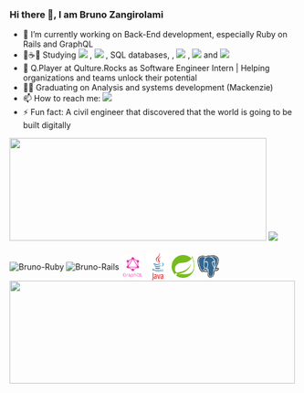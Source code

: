 ### Hi there 👋, I am Bruno Zangirolami

- 🔭 I’m currently working on Back-End development, especially Ruby on Rails and GraphQL
- 🤯☕🤓 Studying <img height="20px" src="https://img.shields.io/badge/Ruby-CC342D?style=for-the-badge&logo=ruby&logoColor=white"> , <img height="20px" src="https://img.shields.io/badge/Java-ED8B00?style=for-the-badge&logo=java&logoColor=white"> , SQL databases, , <img height="20px" src="https://img.shields.io/badge/HTML-239120?style=for-the-badge&logo=html5&logoColor=white"> , <img height="20px" src="https://img.shields.io/badge/CSS-239120?&style=for-the-badge&logo=css3&logoColor=white"> and <img height="20px" src="https://img.shields.io/badge/JavaScript-F7DF1E?style=for-the-badge&logo=javascript&logoColor=black">
- :love_you_gesture: Q.Player at Qulture.Rocks as Software Engineer Intern | Helping organizations and teams unlock their potential
- 👨‍🎓 Graduating on Analysis and systems development (Mackenzie)
- 📫 How to reach me: <a href="https://www.linkedin.com/in/bruno-zangirolami" target="_blank"><img height="18px" src="https://img.shields.io/badge/LinkedIn-0077B5?style=for-the-badge&logo=linkedin&logoColor=white" target="_blank"></a>
- ⚡ Fun fact: A civil engineer that discovered that the world is going to be built digitally


<div>
  <a href="https://github.com/bzangi"></a>
  <img height="180em" width="450em" src="https://github-readme-stats.vercel.app/api?username=bzangi&show_icons=true&theme=merko&include_all_commits=true&count_private=true&hide_border=true"/>
  <img height="180em" src="https://github-readme-stats.vercel.app/api/top-langs/?username=bzangi&layout=compact&langs_count=7&theme=merko&hide_border=true"/>
</div>

<div style="display: inline_block"><br>
  <img align="center" alt="Bruno-Ruby" title="Kotlin" height="40" width="40" src="https://img.icons8.com/external-tal-revivo-color-tal-revivo/96/000000/external-ruby-a-dynamic-open-source-programming-language-logo-color-tal-revivo.png">
  <img align="center" alt="Bruno-Rails" title="Kotlin" height="40" src="https://upload.wikimedia.org/wikipedia/commons/6/62/Ruby_On_Rails_Logo.svg">
  
  <img align="center" alt="Bruno-Graphql" title="Graphql" height="40" width="40" src="https://raw.githubusercontent.com/devicons/devicon/master/icons/graphql/graphql-plain-wordmark.svg">
  
  <img align="center" alt="Bruno-Java" title="Java" height="50" width="40" src="https://raw.githubusercontent.com/devicons/devicon/master/icons/java/java-original-wordmark.svg">  
  <img align="center" alt="Bruno-Spring" title="Spring Framework" height="40" width="40" src="https://raw.githubusercontent.com/devicons/devicon/master/icons/spring/spring-original.svg">
  <img align="center" alt="Bruno-PostgreSQL" title="PostgreSQL" height="40" width="40" src="https://raw.githubusercontent.com/devicons/devicon/master/icons/postgresql/postgresql-original.svg">
  
</div>

<div> 
    <img height="180em" width="500em" src="https://github-readme-stats.vercel.app/api/wakatime?username=@bzangi&layout=compact&range=all_time&theme=merko&hide_border=true&hide=xml,git config, other, bash, sql, json, text, php, scss, csv/tsv"/> 
</div>
  

  
